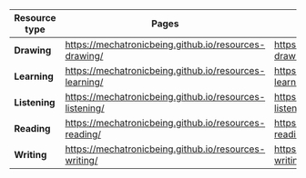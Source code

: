 
| Resource type    | Pages                                                   | Files                                                    |
-------------------|---------------------------------------------------------|----------------------------------------------------------|
| **Drawing**      | https://mechatronicbeing.github.io/resources-drawing/   | https://github.com/MechatronicBeing/resources-drawing    |
| **Learning**     | https://mechatronicbeing.github.io/resources-learning/  | https://github.com/MechatronicBeing/resources-learning   |
| **Listening**    | https://mechatronicbeing.github.io/resources-listening/ | https://github.com/MechatronicBeing/resources-listening  |
| **Reading**      | https://mechatronicbeing.github.io/resources-reading/   | https://github.com/MechatronicBeing/resources-reading    |
| **Writing**      | https://mechatronicbeing.github.io/resources-writing/   | https://github.com/MechatronicBeing/resources-writing    |
